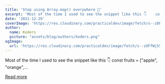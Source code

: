 ```yaml
---
title: 'Stop using Array.map() everywhere 🥵'
excerpt: 'Most of the time I used to see the snippet like this 👇    const fruits = ["apple", "orange",...'
date: '2021-12-29'
coverImage: 'https://res.cloudinary.com/practicaldev/image/fetch/s--zOFfWjS5--/c_imagga_scale,f_auto,fl_progressive,h_420,q_auto,w_1000/https://dev-to-uploads.s3.amazonaws.com/uploads/articles/4g05mz4vfgs7h2j7a9v0.png'
author:
  name: Koders
  picture: "assets/blog/authors/koders.png"
ogImage:
  url: 'https://res.cloudinary.com/practicaldev/image/fetch/s--zOFfWjS5--/c_imagga_scale,f_auto,fl_progressive,h_420,q_auto,w_1000/https://dev-to-uploads.s3.amazonaws.com/uploads/articles/4g05mz4vfgs7h2j7a9v0.png'
---
```


Most of the time I used to see the snippet like this 👇    const fruits = ["apple", "orange",...

[Read more](https://dev.to/suprabhasupi/stop-using-arraymap-everywhere-57lf)
